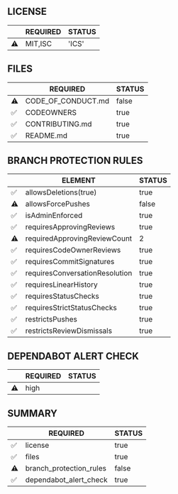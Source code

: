 ## LICENSE

| | REQUIRED | STATUS |
|---|---|---|
|:warning:| MIT,ISC|'ICS'|

## FILES

| | REQUIRED | STATUS |
|---|---|---|
|:warning:| CODE_OF_CONDUCT.md|false|
|:white_check_mark:| CODEOWNERS|true|
|:white_check_mark:| CONTRIBUTING.md|true|
|:white_check_mark:| README.md|true|

## BRANCH PROTECTION RULES

| | ELEMENT | STATUS |
|---|---|---|
|:white_check_mark:| allowsDeletions(true)|true|
|:warning:| allowsForcePushes|false|
|:white_check_mark:| isAdminEnforced|true|
|:white_check_mark:| requiresApprovingReviews|true|
|:warning:| requiredApprovingReviewCount|2|
|:white_check_mark:| requiresCodeOwnerReviews|true|
|:white_check_mark:| requiresCommitSignatures|true|
|:white_check_mark:| requiresConversationResolution|true|
|:white_check_mark:| requiresLinearHistory|true|
|:white_check_mark:| requiresStatusChecks|true|
|:white_check_mark:| requiresStrictStatusChecks|true|
|:white_check_mark:| restrictsPushes|true|
|:white_check_mark:| restrictsReviewDismissals|true|

## DEPENDABOT ALERT CHECK

| | REQUIRED | STATUS |
|---|---|---|
|:warning:| high| |

## SUMMARY

| | REQUIRED | STATUS |
|---|---|---|
|:white_check_mark:| license|true|
|:white_check_mark:| files|true|
|:warning:| branch_protection_rules|false|
|:white_check_mark:| dependabot_alert_check|true|